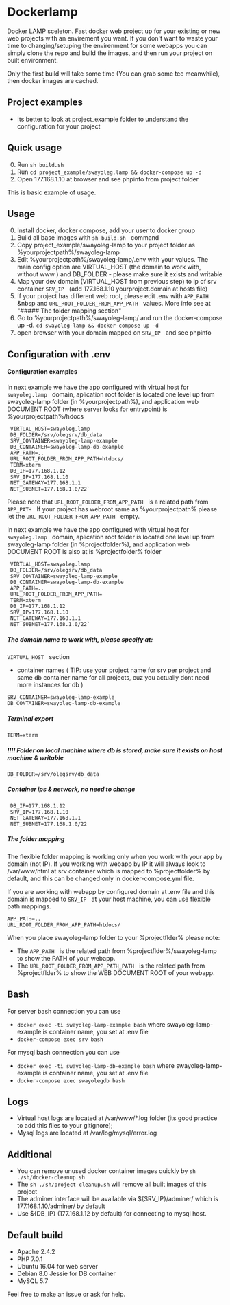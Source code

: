 # Dockerlamp
Docker LAMP sceleton. 
Fast docker web project up for your existing or new web projects with an envirement you want.
If you don't want to waste your time to changing/setuping the envirenment for some webapps you can simply clone the repo and build the images, and then run your project on built environment.

Only the first build will take some time (You can grab some tee meanwhile), then docker images are cached.

## Project examples
- Its better to look at project_example folder to understand the configuration for your project

## Quick usage

0. Run `sh build.sh` &nbsp;
1. Run `cd project_example/swayoleg.lamp && docker-compose up -d` &nbsp;
2. Open 177.168.1.10 at browser and see phpinfo from project folder

This is basic example of usage.

## Usage

0. Install docker, docker compose, add your user to docker group
1. Build all base images with `sh build.sh` &nbsp; command
2. Copy project_example/swayoleg-lamp to your project folder as %yourprojectpath%/swayoleg-lamp
3. Edit %yourprojectpath%/swayoleg-lamp/.env with your values. The main config option are VIRTUAL_HOST (the domain to work with, without www ) and DB_FOLDER - please make sure it exists and writable
4. Map your dev domain (VIRTUAL_HOST from previous step) to ip of srv container `SRV_IP`  &nbsp; (add 177.168.1.10 yourproject.domain at hosts file)
5. If your project has different web root, please edit .env with `APP_PATH` &nbsp and `URL_ROOT_FOLDER_FROM_APP_PATH` &nbsp; values. More info see at "##### The folder mapping section"
6. Go to %yourprojectpath%/swayoleg-lamp/ and run the docker-compose up -d. `cd swayoleg-lamp && docker-compose up -d` &nbsp;
7. open browser with your domain mapped on `SRV_IP` &nbsp; and see phpinfo


## Configuration with .env

#### Configuration examples

In next example we have the app configured with virtual host for `swayoleg.lamp` &nbsp; domain, aplication root folder is located one level up from swayoleg-lamp folder (in %yourprojectpath%), and application web DOCUMENT ROOT (where server looks for entrypoint) is %yourprojectpath%/hdocs

```
 VIRTUAL_HOST=swayoleg.lamp
 DB_FOLDER=/srv/olegsrv/db_data
 SRV_CONTAINER=swayoleg-lamp-example
 DB_CONTAINER=swayoleg-lamp-db-example
 APP_PATH=..
 URL_ROOT_FOLDER_FROM_APP_PATH=htdocs/
 TERM=xterm
 DB_IP=177.168.1.12
 SRV_IP=177.168.1.10
 NET_GATEWAY=177.168.1.1
 NET_SUBNET=177.168.1.0/22`
```

Please note that `URL_ROOT_FOLDER_FROM_APP_PATH` &nbsp; is a related path from `APP_PATH` &nbsp;
If your project has webroot same as %yourprojectpath% please let the 
`URL_ROOT_FOLDER_FROM_APP_PATH` &nbsp; empty.

In next example we have the app configured with virtual host for `swayoleg.lamp` &nbsp; domain, aplication root folder is located one level up from swayoleg-lamp folder (in %projectfolder%), and application web DOCUMENT ROOT is also at is %projectfolder% folder

```
 VIRTUAL_HOST=swayoleg.lamp
 DB_FOLDER=/srv/olegsrv/db_data
 SRV_CONTAINER=swayoleg-lamp-example
 DB_CONTAINER=swayoleg-lamp-db-example
 APP_PATH=..
 URL_ROOT_FOLDER_FROM_APP_PATH=
 TERM=xterm
 DB_IP=177.168.1.12
 SRV_IP=177.168.1.10
 NET_GATEWAY=177.168.1.1
 NET_SUBNET=177.168.1.0/22`
```

##### The domain name to work with, please specify at: 
`VIRTUAL_HOST` &nbsp; section

- container names ( TIP: use your project name for srv per project and same db container name for all projects, cuz you actually dont need more instances for db )

`SRV_CONTAINER=swayoleg-lamp-example`\
`DB_CONTAINER=swayoleg-lamp-db-example`


##### Terminal export

`TERM=xterm`

##### !!!! Folder on local machine where db is stored, make sure it exists on host machine & writable

`DB_FOLDER=/srv/olegsrv/db_data`

##### Container ips & network, no need to change

```
 DB_IP=177.168.1.12
 SRV_IP=177.168.1.10
 NET_GATEWAY=177.168.1.1
 NET_SUBNET=177.168.1.0/22
```

##### The folder mapping

The flexible folder mapping is working only when you work with your app by domain (not IP).
If you working with webapp by IP it will always look to /var/www/html at srv container which is mapped to %projectfolder% by default, and this can be changed only in docker-compose.yml file.

If you are working with webapp by configured domain at .env file and this domain is mapped to `SRV_IP` &nbsp; at your host machine, you can use flexible path mappings.

```
APP_PATH=..
URL_ROOT_FOLDER_FROM_APP_PATH=htdocs/
```

When you place swayoleg-lamp folder to your %projectflder% please note:
- The `APP_PATH` &nbsp; is the related path from %projectflder%/swayoleg-lamp to show the PATH of your webapp.
- The `URL_ROOT_FOLDER_FROM_APP_PATH_PATH` &nbsp; is the related path from %projectflder% to show the WEB DOCUMENT ROOT of your webapp.
 
## Bash

For server bash connection you can use 

- `docker exec -ti swayoleg-lamp-example bash` where swayoleg-lamp-example is container name, you set at .env file
- `docker-compose exec srv bash`

For mysql bash connection you can use

- `docker exec -ti swayoleg-lamp-db-example bash` where swayoleg-lamp-example is container name, you set at .env file
- `docker-compose exec swayolegdb bash`

## Logs

- Virtual host logs are located at /var/www/*.log folder (its good practice to add this files to your gitignore);
- Mysql logs are located at /var/log/mysql/error.log

## Additional

- You can remove unused docker container images quickly by `sh ./sh/docker-cleanup.sh`
- The `sh ./sh/project-cleanup.sh` will remove all built images of this project
- The adminer interface will be available via ${SRV_IP}/adminer/ which is 
177.168.1.10/adminer/ by default
- Use ${DB_IP} (177.168.1.12 by default) for connecting to mysql host.

## Default build

- Apache 2.4.2
- PHP 7.0.1
- Ubuntu 16.04 for web server
- Debian 8.0 Jessie for DB container
- MySQL 5.7 


Feel free to make an issue or ask for help.

